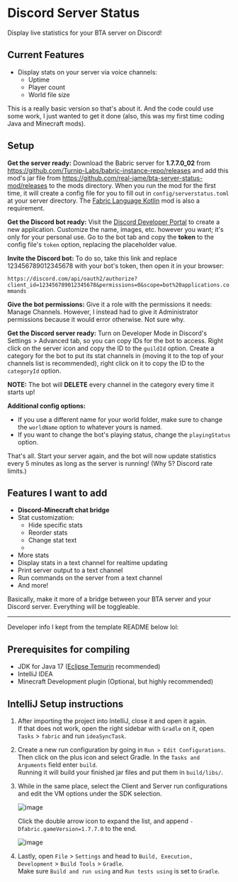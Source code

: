 # Discord Server Status

Display live statistics for your BTA server on Discord!

## Current Features
- Display stats on your server via voice channels:
  - Uptime
  - Player count
  - World file size

This is a really basic version so that's about it. And the code could use some work, I just wanted to get it done (also, this was my first time coding Java and Minecraft mods).

## Setup
**Get the server ready:** Download the Babric server for **1.7.7.0_02** from https://github.com/Turnip-Labs/babric-instance-repo/releases and add this mod's jar file from https://github.com/real-jame/bta-server-status-mod/releases to the mods directory. When you run the mod for the first time, it will create a config file for you to fill out in `config/serverstatus.toml` at your server directory. The [Fabric Language Kotlin](https://modrinth.com/mod/fabric-language-kotlin/version/1.9.4+kotlin.1.8.21) mod is also a requirement.

**Get the Discord bot ready:** Visit the [Discord Developer Portal](https://discord.com/developers/applications) to create a new application. Customize the name, images, etc. however you want; it's only for your personal use. Go to the bot tab and copy the **token** to the config file's `token` option, replacing the placeholder value.

**Invite the Discord bot:** To do so, take this link and replace 123456789012345678 with your bot's token, then open it in your browser:

```https://discord.com/api/oauth2/authorize?client_id=123456789012345678&permissions=0&scope=bot%20applications.commands```

**Give the bot permissions:** Give it a role with the permissions it needs: Manage Channels. However, I instead had to give it Administrator permissions because it would error otherwise. Not sure why.

**Get the Discord server ready:** Turn on Developer Mode in Discord's Settings > Advanced tab, so you can copy IDs for the bot to access. Right click on the server icon and copy the ID to the `guildId` option. Create a category for the bot to put its stat channels in (moving it to the top of your channels list is recommended), right click on it to copy the ID to the `categoryId` option.

**NOTE:** The bot will **DELETE** every channel in the category every time it starts up!

**Additional config options:** 
- If you use a different name for your world folder, make sure to change the `worldName` option to whatever yours is named. 
- If you want to change the bot's playing status, change the `playingStatus` option.

That's all. Start your server again, and the bot will now update statistics every 5 minutes as long as the server is running! (Why 5? Discord rate limits.)

## Features I want to add
- **Discord-Minecraft chat bridge**
- Stat customization:
  - Hide specific stats
  - Reorder stats
  - Change stat text
  -
- More stats
- Display stats in a text channel for realtime updating
- Print server output to a text channel
- Run commands on the server from a text channel
- And more!

Basically, make it more of a bridge between your BTA server and your Discord server. Everything will be toggleable.

----
Developer info I kept from the template README below lol:

## Prerequisites for compiling
- JDK for Java 17 ([Eclipse Temurin](https://adoptium.net/temurin/releases/) recommended)
- IntelliJ IDEA
- Minecraft Development plugin (Optional, but highly recommended)

## IntelliJ Setup instructions

1. After importing the project into IntelliJ, close it and open it again.  
   If that does not work, open the right sidebar with `Gradle` on it, open `Tasks` > `fabric` and run `ideaSyncTask`.

2. Create a new run configuration by going in `Run > Edit Configurations`.  
   Then click on the plus icon and select Gradle. In the `Tasks and Arguments` field enter `build`.  
   Running it will build your finished jar files and put them in `build/libs/`.

3. While in the same place, select the Client and Server run configurations and edit the VM options under the SDK selection.

   ![image](https://github.com/Turnip-Labs/bta-example-mod/assets/58854399/2d45551d-83e3-4a75-b0e6-acdbb95b8114)

   Click the double arrow icon to expand the list, and append `-Dfabric.gameVersion=1.7.7.0` to the end.

   ![image](https://github.com/Turnip-Labs/bta-example-mod/assets/58854399/e4eb8a22-d88a-41ef-8fb2-e37c66e18585)

4. Lastly, open `File` > `Settings` and head to `Build, Execution, Development` > `Build Tools` > `Gradle`.  
   Make sure `Build and run using` and `Run tests using` is set to `Gradle`.
